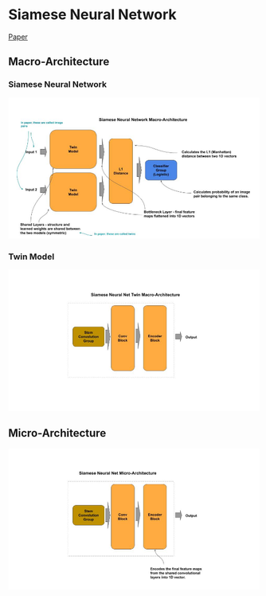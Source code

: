 # Siamese Neural Network

[Paper](https://www.cs.cmu.edu/~rsalakhu/papers/oneshot1.pdf)

## Macro-Architecture

### Siamese Neural Network

<img src="macro.jpg">

### Twin Model

<img src="macro-twin.jpg">

## Micro-Architecture

<img src="micro.jpg">